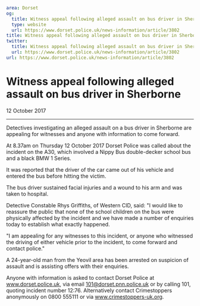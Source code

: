 ```yaml
area: Dorset
og:
  title: Witness appeal following alleged assault on bus driver in Sherborne
  type: website
  url: https://www.dorset.police.uk/news-information/article/3802
title: Witness appeal following alleged assault on bus driver in Sherborne |
twitter:
  title: Witness appeal following alleged assault on bus driver in Sherborne
  url: https://www.dorset.police.uk/news-information/article/3802
url: https://www.dorset.police.uk/news-information/article/3802
```

# Witness appeal following alleged assault on bus driver in Sherborne

12 October 2017

* * *

Detectives investigating an alleged assault on a bus driver in Sherborne are appealing for witnesses and anyone with information to come forward.

At 8.37am on Thursday 12 October 2017 Dorset Police was called about the incident on the A30, which involved a Nippy Bus double-decker school bus and a black BMW 1 Series.

It was reported that the driver of the car came out of his vehicle and entered the bus before hitting the victim.

The bus driver sustained facial injuries and a wound to his arm and was taken to hospital.

Detective Constable Rhys Griffiths, of Western CID, said: "I would like to reassure the public that none of the school children on the bus were physically affected by the incident and we have made a number of enquiries today to establish what exactly happened.

"I am appealing for any witnesses to this incident, or anyone who witnessed the driving of either vehicle prior to the incident, to come forward and contact police."

A 24-year-old man from the Yeovil area has been arrested on suspicion of assault and is assisting offers with their enquiries.

Anyone with information is asked to contact Dorset Police at www.dorset.police.uk, via email 101@dorset.pnn.police.uk or by calling 101, quoting incident number 12:76. Alternatively contact Crimestoppers anonymously on 0800 555111 or via www.crimestoppers-uk.org.

